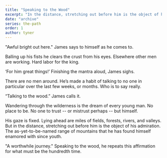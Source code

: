 ```yaml
---
title: "Speaking to the Wood"
excerpt: "In the distance, stretching out before him is the object of his admiration. The as-yet-to-be-named range of mountains that he has found himself enamored with since youth."
date: "archive"
series: the-path
order: 1
author: tyner
---
```


"Awful bright out here." James says to himself as he comes to.

Balling up his fists he clears the crust from his eyes. Elsewhere other men are working. Hard labor for the king.

‘For him great things!’ Finishing the mantra aloud, James sighs.

There are no men around. He’s made a habit of talking to no one in particular over the last few weeks, or months. Who is to say really.

“Talking to the wood.” James calls it.

Wandering through the wilderness is the dream of every young man. No place to be. No one to trust -- or mistrust perhaps -- but himself.

His gaze is fixed. Lying ahead are miles of fields, forests, rivers, and valleys. But in the distance, stretching out before him is the object of his admiration. The as-yet-to-be-named range of mountains that he has found himself enamored with since youth.

"A worthwhile journey." Speaking to the wood, he repeats this affirmation for what must be the hundredth time.
